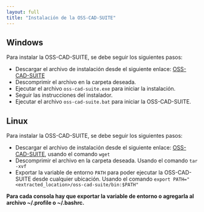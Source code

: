 ```yaml
---
layout: full
title: "Instalación de la OSS-CAD-SUITE"
---
```

## Windows
Para instalar la OSS-CAD-SUITE, se debe seguir los siguientes pasos:
- Descargar el archivo de instalación desde el siguiente enlace: [OSS-CAD-SUITE](https://github.com/YosysHQ/oss-cad-suite-build/releases)
- Descomprimir el archivo en la carpeta deseada.
- Ejecutar el archivo `oss-cad-suite.exe` para iniciar la instalación.
- Seguir las instrucciones del instalador.
- Ejecutar el archivo `oss-cad-suite.bat` para iniciar la OSS-CAD-SUITE.

## Linux
Para instalar la OSS-CAD-SUITE, se debe seguir los siguientes pasos:
- Descargar el archivo de instalación desde el siguiente enlace: [OSS-CAD-SUITE](https://github.com/YosysHQ/oss-cad-suite-build/releases), usando el comando `wget`
- Descomprimir el archivo en la carpeta deseada. Usando el comando `tar -xvf`
- Exportar la variable de entorno `PATH` para poder ejecutar la OSS-CAD-SUITE desde cualquier ubicación. Usando el comando `export PATH="<extracted_location>/oss-cad-suite/bin:$PATH"`
  
**Para cada consola hay que exportar la variable de entorno o agregarla al archivo ~/.profile o ~/.bashrc.**
